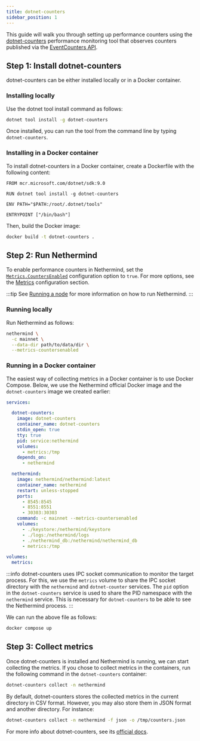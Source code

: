 ```yaml
---
title: dotnet-counters
sidebar_position: 1
---
```


This guide will walk you through setting up performance counters using the [dotnet-counters](https://learn.microsoft.com/en-us/dotnet/core/diagnostics/dotnet-counters) performance monitoring tool that observes counters published via the [EventCounters API](https://learn.microsoft.com/en-us/dotnet/api/system.diagnostics.tracing.eventcounter).

## Step 1: Install dotnet-counters

dotnet-counters can be either installed locally or in a Docker container.

### Installing locally

Use the dotnet tool install command as follows:

```bash
dotnet tool install -g dotnet-counters
```

Once installed, you can run the tool from the command line by typing `dotnet-counters`.


### Installing in a Docker container

To install dotnet-counters in a Docker container, create a Dockerfile with the following content:

```docker title="Dockerfile"
FROM mcr.microsoft.com/dotnet/sdk:9.0

RUN dotnet tool install -g dotnet-counters

ENV PATH="$PATH:/root/.dotnet/tools"

ENTRYPOINT ["/bin/bash"]
```

Then, build the Docker image:

```bash
docker build -t dotnet-counters .
```

## Step 2: Run Nethermind

To enable performance counters in Nethermind, set the [`Metrics.CountersEnabled`](../../fundamentals/configuration.md#metrics-countersenabled) configuration option to `true`. For more options, see the [Metrics](../../fundamentals/configuration.md#metrics) configuration section.

:::tip
See [Running a node](../../get-started/running-node/running-node.md) for more information on how to run Nethermind.
:::

### Running locally

Run Nethermind as follows:

```bash
nethermind \
  -c mainnet \
  --data-dir path/to/data/dir \
  --metrics-countersenabled
```

### Running in a Docker container

The easiest way of collecting metrics in a Docker container is to use Docker Compose. Below, we use the Nethermind official Docker image and the `dotnet-counters` image we created earlier:

```yaml title="docker-compose.yml"
services:

  dotnet-counters:
    image: dotnet-counters
    container_name: dotnet-counters
    stdin_open: true
    tty: true
    pid: service:nethermind
    volumes:
      - metrics:/tmp
    depends_on:
      - nethermind

  nethermind:
    image: nethermind/nethermind:latest
    container_name: nethermind
    restart: unless-stopped
    ports:
      - 8545:8545
      - 8551:8551
      - 30303:30303
    command: -c mainnet --metrics-countersenabled
    volumes:
      - ./keystore:/nethermind/keystore
      - ./logs:/nethermind/logs
      - ./nethermind_db:/nethermind/nethermind_db
      - metrics:/tmp

volumes:
  metrics:
```

:::info
dotnet-counters uses IPC socket communication to monitor the target process. For this, we use the `metrics` volume to share the IPC socket directory with the `nethermind` and `dotnet-counter` services. The `pid` option in the `dotnet-counters` service is used to share the PID namespace with the `nethermind` service. This is necessary for `dotnet-counters` to be able to see the Nethermind process.
:::

We can run the above file as follows:

```bash
docker compose up
```

## Step 3: Collect metrics

Once dotnet-counters is installed and Nethermind is running, we can start collecting the metrics. If you chose to collect metrics in the containers, run the following command in the `dotnet-counters` container:

```bash
dotnet-counters collect -n nethermind
```

By default, dotnet-counters stores the collected metrics in the current directory in CSV format. However, you may also store them in JSON format and another directory. For instance:

```bash
dotnet-counters collect -n nethermind -f json -o /tmp/counters.json
```

For more info about dotnet-counters, see its [official docs](https://learn.microsoft.com/en-us/dotnet/core/diagnostics/dotnet-counters).
